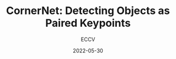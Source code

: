 ---
layout: seminar-post
title: "CornerNet: Detecting Objects as Paired Keypoints"
subtitle: 'ECCV'
categories: Computer Vision
tags: [Object-Detection]
date: 2022-05-30
pdf_url: 'https://drive.google.com/file/d/1hqGV8CSYtFPTCwbrt9kOThXq_6uHZ_xq/preview'
---